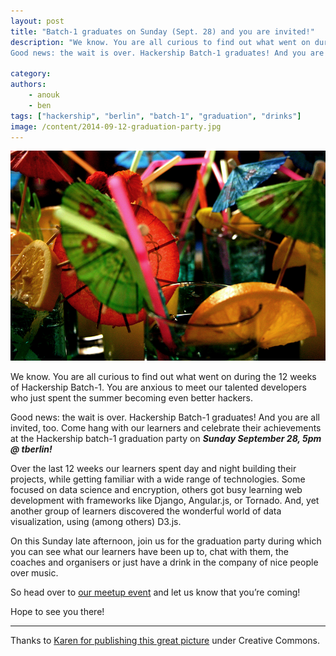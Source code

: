 ```yaml
---
layout: post
title: "Batch-1 graduates on Sunday (Sept. 28) and you are invited!"
description: "We know. You are all curious to find out what went on during the 12 weeks of Hackership Batch-1. You are anxious to meet our talented developers who just spent the summer becoming even better hackers.\n\n
Good news: the wait is over. Hackership Batch-1 graduates! And you are all invited, too. Come hang with our learners and celebrate their achievements at the Hackership batch-1 graduation party on ***Sunday September 28, 5pm @ tberlin!***"

category:
authors:
    - anouk
    - ben
tags: ["hackership", "berlin", "batch-1", "graduation", "drinks"]
image: /content/2014-09-12-graduation-party.jpg
---
```


![batch-1 graduation party](/content/2014-09-12-graduation-party.jpg)

We know. You are all curious to find out what went on during the 12 weeks of Hackership Batch-1. You are anxious to meet our talented developers who just spent the summer becoming even better hackers.

Good news: the wait is over. Hackership Batch-1 graduates! And you are all invited, too. Come hang with our learners and celebrate their achievements at the Hackership batch-1 graduation party on ***Sunday September 28, 5pm @ tberlin!***

Over the last 12 weeks our learners spent day and night building their projects, while getting familiar with a wide range of technologies. Some focused on data science and encryption, others got busy learning web development with frameworks like Django, Angular.js, or Tornado. And, yet another group of learners discovered the wonderful world of data visualization, using (among others) D3.js.

On this Sunday late afternoon, join us for the graduation party during which you can see what our learners have been up to, chat with them, the coaches and organisers or just have a drink in the company of nice people over music.

So head over to [our meetup event](http://www.meetup.com/opentechschool-berlin/events/206610992/) and let us know that you’re coming!

Hope to see you there!

---

Thanks to [Karen for publishing this great picture](https://www.flickr.com/photos/karen_od/) under Creative Commons.